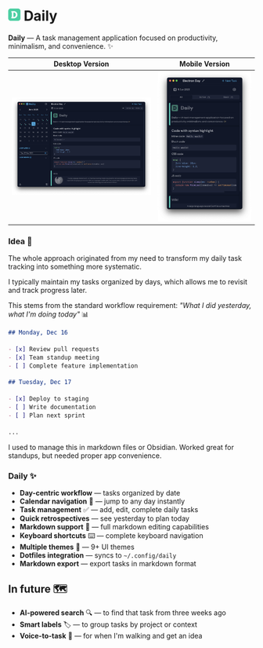 # <img src="./src/renderer/public/favicon.svg" width="25" height="25" /> Daily 

**Daily** — A task management application focused on productivity, minimalism, and convenience. ✨

| Desktop Version                    | Mobile Version                           |
| ---------------------------------- | ---------------------------------------- |
| ![Desktop Demo](./media/Demo.png) | ![Mobile Demo](./media/Demo-mobile.png) |

### Idea 🤔
The whole approach originated from my need to transform my daily task tracking into something more systematic. 

I typically maintain my tasks organized by days, which allows me to revisit and track progress later. 

This stems from the standard workflow requirement: *"What I did yesterday, what I'm doing today"* 📊

```md
## Monday, Dec 16

- [x] Review pull requests  
- [x] Team standup meeting
- [ ] Complete feature implementation

## Tuesday, Dec 17

- [x] Deploy to staging
- [ ] Write documentation
- [ ] Plan next sprint

...
```

I used to manage this in markdown files or Obsidian. Worked great for standups, but needed proper app convenience.

### Daily ✨
- **Day-centric workflow** — tasks organized by date
- **Calendar navigation** 📅 — jump to any day instantly
- **Task management** ✅ — add, edit, complete daily tasks
- **Quick retrospectives** — see yesterday to plan today
- **Markdown support** 📝 — full markdown editing capabilities
- **Keyboard shortcuts** ⌨️ — complete keyboard navigation
- **Multiple themes** 🎨 — 9+ UI themes
- **Dotfiles integration** — syncs to `~/.config/daily`
- **Markdown export** — export tasks in markdown format

## In future 🗺️
- **AI-powered search** 🔍 — to find that task from three weeks ago
- **Smart labels** 🏷️ — to group tasks by project or context
- **Voice-to-task** 🎤 — for when I'm walking and get an idea